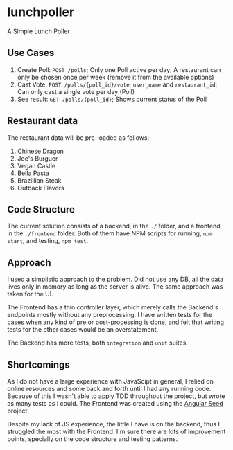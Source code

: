 # lunchpoller

A Simple Lunch Poller

## Use Cases

1. Create Poll: `POST /polls`; Only one Poll active per day; A restaurant can only be chosen once per week (remove it from the available options)
1. Cast Vote: `POST /polls/{poll_id}/vote`; `user_name` and `restaurant_id`; Can only cast a single vote per day (Poll)
1. See result: `GET /polls/{poll_id}`; Shows current status of the Poll

## Restaurant data

The restaurant data will be pre-loaded as follows:

1. Chinese Dragon
1. Joe's Burguer
1. Vegan Castle
1. Bella Pasta
1. Brazillian Steak
1. Outback Flavors

## Code Structure

The current solution consists of a backend, in the `./` folder, and a frontend, in the `./frontend` folder. Both of them have NPM scripts for running, `npm start`, and testing, `npm test`.

## Approach

I used a simplistic approach to the problem. Did not use any DB, all the data lives only in memory as long as the server is alive. The same approach was taken for the UI.

The Frontend has a thin controller layer, which merely calls the Backend's endpoints mostly without any preprocessing. I have written tests for the cases when any kind of pre or post-processing is done, and felt that writing tests for the other cases would be an overstatement.

The Backend has more tests, both `integration` and `unit` suites.

## Shortcomings

As I do not have a large experience with JavaScipt in general, I relied on online resources and some back and forth until I had any running code. Because of this I wasn't able to apply TDD throughout the project, but wrote as many tests as I could. The Frontend was created using the [Angular Seed](https://github.com/angular/angular-seed) project.

Despite my lack of JS experience, the little I have is on the backend, thus I struggled the most with the Frontend. I'm sure there are lots of improvement points, specially on the code structure and testing patterns.